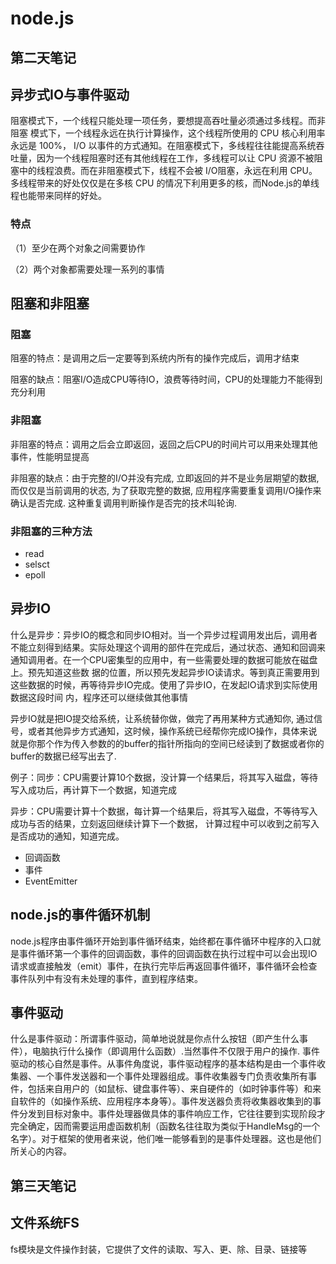 # node.js

## 第二天笔记

## 异步式IO与事件驱动

阻塞模式下，一个线程只能处理一项任务，要想提高吞吐量必须通过多线程。而非阻塞 模式下，一个线程永远在执行计算操作，这个线程所使用的 CPU 核心利用率永远是 100%， I/O 以事件的方式通知。在阻塞模式下，多线程往往能提高系统吞吐量，因为一个线程阻塞时还有其他线程在工作，多线程可以让 CPU 资源不被阻塞中的线程浪费。而在非阻塞模式下，线程不会被 I/O阻塞，永远在利用 CPU。多线程带来的好处仅仅是在多核 CPU 的情况下利用更多的核，而Node.js的单线程也能带来同样的好处。

### 特点
（1）至少在两个对象之间需要协作

（2）两个对象都需要处理一系列的事情

## 阻塞和非阻塞

### 阻塞

阻塞的特点：是调用之后一定要等到系统内所有的操作完成后，调用才结束

阻塞的缺点：阻塞I/O造成CPU等待IO，浪费等待时间，CPU的处理能力不能得到充分利用

### 非阻塞

非阻塞的特点：调用之后会立即返回，返回之后CPU的时间片可以用来处理其他事件，性能明显提高

非阻塞的缺点：由于完整的I/O并没有完成, 立即返回的并不是业务层期望的数据, 而仅仅是当前调用的状态, 为了获取完整的数据, 应用程序需要重复调用I/O操作来确认是否完成. 这种重复调用判断操作是否完的技术叫轮询.

### 非阻塞的三种方法

* read 
* selsct 
* epoll 

## 异步IO

什么是异步：异步IO的概念和同步IO相对。当一个异步过程调用发出后，调用者不能立刻得到结果。实际处理这个调用的部件在完成后，通过状态、通知和回调来通知调用者。在一个CPU密集型的应用中，有一些需要处理的数据可能放在磁盘上。预先知道这些数 据的位置，所以预先发起异步IO读请求。等到真正需要用到这些数据的时候，再等待异步IO完成。使用了异步IO，在发起IO请求到实际使用数据这段时间 内，程序还可以继续做其他事情

异步IO就是把IO提交给系统，让系统替你做，做完了再用某种方式通知你, 通过信号，或者其他异步方式通知，这时候，操作系统已经帮你完成IO操作，具体来说就是你那个作为传入参数的的buffer的指针所指向的空间已经读到了数据或者你的buffer的数据已经写出去了.

例子：同步：CPU需要计算10个数据，没计算一个结果后，将其写入磁盘，等待写入成功后，再计算下一个数据，知道完成

异步：CPU需要计算十个数据，每计算一个结果后，将其写入磁盘，不等待写入成功与否的结果，立刻返回继续计算下一个数据，
计算过程中可以收到之前写入是否成功的通知，知道完成。

* 回调函数
* 事件
* EventEmitter

## node.js的事件循环机制

node.js程序由事件循环开始到事件循环结束，始终都在事件循环中程序的入口就是事件循环第一个事件的回调函数，事件的回调函数在执行过程中可以会出现IO请求或直接触发（emit）事件，在执行完毕后再返回事件循环，事件循环会检查事件队列中有没有未处理的事件，直到程序结束。

## 事件驱动

什么是事件驱动：所谓事件驱动，简单地说就是你点什么按钮（即产生什么事件），电脑执行什么操作（即调用什么函数）.当然事件不仅限于用户的操作. 事件驱动的核心自然是事件。从事件角度说，事件驱动程序的基本结构是由一个事件收集器、一个事件发送器和一个事件处理器组成。事件收集器专门负责收集所有事件，包括来自用户的（如鼠标、键盘事件等）、来自硬件的（如时钟事件等）和来自软件的（如操作系统、应用程序本身等）。事件发送器负责将收集器收集到的事件分发到目标对象中。事件处理器做具体的事件响应工作，它往往要到实现阶段才完全确定，因而需要运用虚函数机制（函数名往往取为类似于HandleMsg的一个名字）。对于框架的使用者来说，他们唯一能够看到的是事件处理器。这也是他们所关心的内容。

## 第三天笔记

## 文件系统FS

fs模块是文件操作封装，它提供了文件的读取、写入、更、除、目录、链接等



